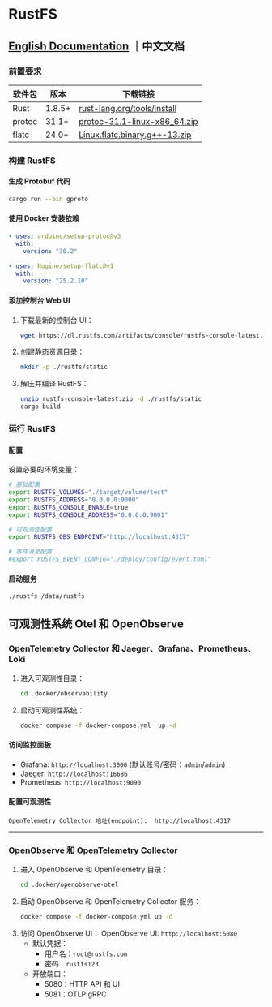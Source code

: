 # RustFS

## [English Documentation](README.md) ｜中文文档

### 前置要求

| 软件包    | 版本     | 下载链接                                                                                                                             |
|--------|--------|----------------------------------------------------------------------------------------------------------------------------------|
| Rust   | 1.8.5+ | [rust-lang.org/tools/install](https://www.rust-lang.org/tools/install)                                                           |
| protoc | 31.1+  | [protoc-31.1-linux-x86_64.zip](https://github.com/protocolbuffers/protobuf/releases/download/v31.1/protoc-31.1-linux-x86_64.zip) |
| flatc  | 24.0+  | [Linux.flatc.binary.g++-13.zip](https://github.com/google/flatbuffers/releases/download/v25.2.10/Linux.flatc.binary.g++-13.zip)  |

### 构建 RustFS

#### 生成 Protobuf 代码

```bash
cargo run --bin gproto
```

#### 使用 Docker 安装依赖

```yaml
- uses: arduino/setup-protoc@v3
  with:
    version: "30.2"

- uses: Nugine/setup-flatc@v1
  with:
    version: "25.2.10"
```

#### 添加控制台 Web UI

1. 下载最新的控制台 UI：
   ```bash
   wget https://dl.rustfs.com/artifacts/console/rustfs-console-latest.zip
   ```
2. 创建静态资源目录：
   ```bash
   mkdir -p ./rustfs/static
   ```
3. 解压并编译 RustFS：
   ```bash
   unzip rustfs-console-latest.zip -d ./rustfs/static
   cargo build
   ```

### 运行 RustFS

#### 配置

设置必要的环境变量：

```bash
# 基础配置
export RUSTFS_VOLUMES="./target/volume/test"
export RUSTFS_ADDRESS="0.0.0.0:9000"
export RUSTFS_CONSOLE_ENABLE=true
export RUSTFS_CONSOLE_ADDRESS="0.0.0.0:9001"

# 可观测性配置
export RUSTFS_OBS_ENDPOINT="http://localhost:4317"

# 事件消息配置
#export RUSTFS_EVENT_CONFIG="./deploy/config/event.toml"
```

#### 启动服务

```bash
./rustfs /data/rustfs
```

## 可观测性系统 Otel 和 OpenObserve

### OpenTelemetry Collector 和 Jaeger、Grafana、Prometheus、Loki

1. 进入可观测性目录：
   ```bash
   cd .docker/observability
   ```

2. 启动可观测性系统：
   ```bash
   docker compose -f docker-compose.yml  up -d
   ```

#### 访问监控面板

- Grafana: `http://localhost:3000` (默认账号/密码：`admin`/`admin`)
- Jaeger: `http://localhost:16686`
- Prometheus: `http://localhost:9090`

#### 配置可观测性

```
OpenTelemetry Collector 地址(endpoint):  http://localhost:4317 
```

--- 

### OpenObserve 和 OpenTelemetry Collector

1. 进入 OpenObserve 和 OpenTelemetry 目录：
   ```bash
   cd .docker/openobserve-otel
   ```
2. 启动 OpenObserve 和 OpenTelemetry Collector 服务：
   ```bash
   docker compose -f docker-compose.yml up -d
   ```
3. 访问 OpenObserve UI：
   OpenObserve UI: `http://localhost:5080`
    - 默认凭据：
        - 用户名：`root@rustfs.com`
        - 密码：`rustfs123`
    - 开放端口：
        - 5080：HTTP API 和 UI
        - 5081：OTLP gRPC

